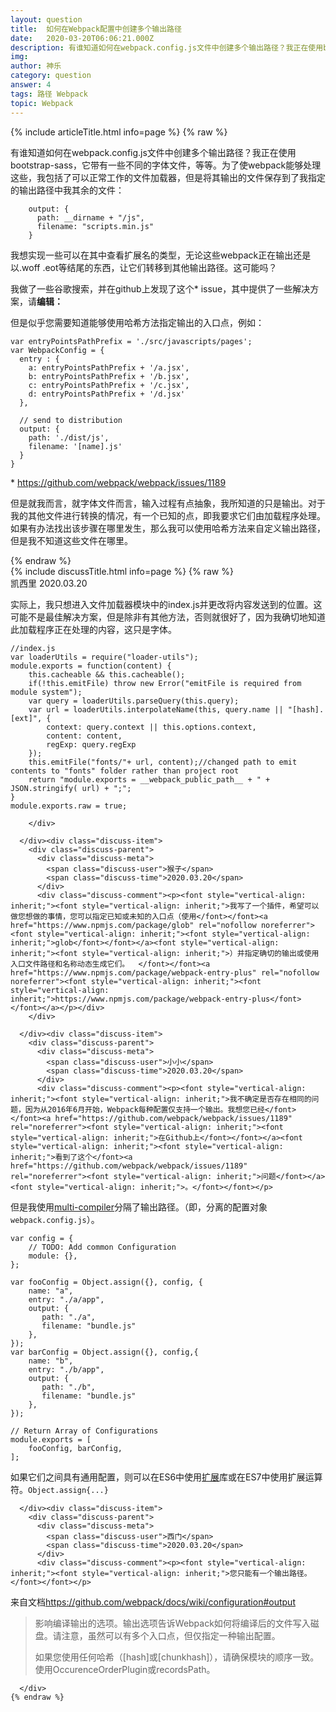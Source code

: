 ```yaml
---
layout: question
title:  如何在Webpack配置中创建多个输出路径
date:   2020-03-20T06:06:21.000Z
description: 有谁知道如何在webpack.config.js文件中创建多个输出路径？我正在使用bootstrap-sass，它带有一些不同的字体文件，等等。为了使we...
img: 
author: 神乐
category: question
answer: 4
tags: 路径 Webpack
topic: Webpack
---
```

<div class="article-root">
  <div class="article">
    {% include articleTitle.html info=page %}
    {% raw %}
    <div class="article-content"><p><font style="vertical-align: inherit;"><font style="vertical-align: inherit;">有谁知道如何在webpack.config.js文件中创建多个输出路径？</font><font style="vertical-align: inherit;">我正在使用bootstrap-sass，它带有一些不同的字体文件，等等。为了使webpack能够处理这些，我包括了可以正常工作的文件加载器，但是将其输出的文件保存到了我指定的输出路径中我其余的文件：</font></font></p>

<pre class="lang-js prettyprint-override"><code>    output: {<font></font>
      path: __dirname + "/js",<font></font>
      filename: "scripts.min.js"<font></font>
    }<font></font>
</code></pre>

<p><font style="vertical-align: inherit;"><font style="vertical-align: inherit;">我想实现一些可以在其中查看扩展名的类型，无论这些webpack正在输出还是以.woff .eot等结尾的东西，让它们转移到其他输出路径。</font><font style="vertical-align: inherit;">这可能吗？</font></font></p>

<p><font style="vertical-align: inherit;"><font style="vertical-align: inherit;">我做了一些谷歌搜索，并在github上发现了这个* issue，其中提供了一些解决方案，请</font></font><strong><font style="vertical-align: inherit;"><font style="vertical-align: inherit;">编辑：</font></font></strong> </p>

<p><font style="vertical-align: inherit;"><font style="vertical-align: inherit;">但是似乎您需要知道能够使用哈希方法指定输出的入口点，例如： </font></font></p>

<pre class="lang-js prettyprint-override"><code>var entryPointsPathPrefix = './src/javascripts/pages';<font></font>
var WebpackConfig = {<font></font>
  entry : {<font></font>
    a: entryPointsPathPrefix + '/a.jsx',<font></font>
    b: entryPointsPathPrefix + '/b.jsx',<font></font>
    c: entryPointsPathPrefix + '/c.jsx',<font></font>
    d: entryPointsPathPrefix + '/d.jsx'<font></font>
  },<font></font>
<font></font>
  // send to distribution<font></font>
  output: {<font></font>
    path: './dist/js',<font></font>
    filename: '[name].js'<font></font>
  }<font></font>
}<font></font>
</code></pre>

<p><font style="vertical-align: inherit;"><font style="vertical-align: inherit;">* </font></font><a href="https://github.com/webpack/webpack/issues/1189" rel="noreferrer"><font style="vertical-align: inherit;"><font style="vertical-align: inherit;">https://github.com/webpack/webpack/issues/1189</font></font></a></p>

<p><font style="vertical-align: inherit;"><font style="vertical-align: inherit;">但是就我而言，就字体文件而言，输入过程有点抽象，我所知道的只是输出。</font><font style="vertical-align: inherit;">对于我的其他文件进行转换的情况，有一个已知的点，即我要求它们由加载程序处理。</font><font style="vertical-align: inherit;">如果有办法找出该步骤在哪里发生，那么我可以使用哈希方法来自定义输出路径，但是我不知道这些文件在哪里。</font></font></p></div>
    {% endraw %}
  </div>

  <div class="discuss-wrapper">
    {% include discussTitle.html info=page %}
    {% raw %}
    <div class="discuss-item">
        <div class="discuss-parent">
          <div class="discuss-meta">
            <span class="discuss-user">凯西里</span>
            <span class="discuss-time">2020.03.20</span>
          </div>
          <div class="discuss-comment"><p><font style="vertical-align: inherit;"><font style="vertical-align: inherit;">实际上，我只想进入文件加载器模块中的index.js并更改将内容发送到的位置。</font><font style="vertical-align: inherit;">这可能不是最佳解决方案，但是除非有其他方法，否则就很好了，因为我确切地知道此加载程序正在处理的内容，这只是字体。</font></font></p>

<pre><code>//index.js<font></font>
var loaderUtils = require("loader-utils");<font></font>
module.exports = function(content) {<font></font>
    this.cacheable &amp;&amp; this.cacheable();<font></font>
    if(!this.emitFile) throw new Error("emitFile is required from module system");<font></font>
    var query = loaderUtils.parseQuery(this.query);<font></font>
    var url = loaderUtils.interpolateName(this, query.name || "[hash].[ext]", {<font></font>
        context: query.context || this.options.context,<font></font>
        content: content,<font></font>
        regExp: query.regExp<font></font>
    });<font></font>
    this.emitFile("fonts/"+ url, content);//changed path to emit contents to "fonts" folder rather than project root<font></font>
    return "module.exports = __webpack_public_path__ + " + JSON.stringify( url) + ";";<font></font>
}<font></font>
module.exports.raw = true;<font></font>
</code></pre></div>
        </div>
        
      </div><div class="discuss-item">
        <div class="discuss-parent">
          <div class="discuss-meta">
            <span class="discuss-user">猴子</span>
            <span class="discuss-time">2020.03.20</span>
          </div>
          <div class="discuss-comment"><p><font style="vertical-align: inherit;"><font style="vertical-align: inherit;">我写了一个插件，希望可以做您想做的事情，您可以指定已知或未知的入口点（使用</font></font><a href="https://www.npmjs.com/package/glob" rel="nofollow noreferrer"><font style="vertical-align: inherit;"><font style="vertical-align: inherit;">glob</font></font></a><font style="vertical-align: inherit;"><font style="vertical-align: inherit;">）并指定确切的输出或使用入口文件路径和名称动态生成它们。  </font></font><a href="https://www.npmjs.com/package/webpack-entry-plus" rel="nofollow noreferrer"><font style="vertical-align: inherit;"><font style="vertical-align: inherit;">https://www.npmjs.com/package/webpack-entry-plus</font></font></a></p></div>
        </div>
        
      </div><div class="discuss-item">
        <div class="discuss-parent">
          <div class="discuss-meta">
            <span class="discuss-user">小小</span>
            <span class="discuss-time">2020.03.20</span>
          </div>
          <div class="discuss-comment"><p><font style="vertical-align: inherit;"><font style="vertical-align: inherit;">我不确定是否存在相同的问题，因为从2016年6月开始，Webpack每种配置仅支持一个输出。我想您已经</font></font><a href="https://github.com/webpack/webpack/issues/1189" rel="noreferrer"><font style="vertical-align: inherit;"><font style="vertical-align: inherit;">在Github上</font></font></a><font style="vertical-align: inherit;"><font style="vertical-align: inherit;">看到了这个</font><a href="https://github.com/webpack/webpack/issues/1189" rel="noreferrer"><font style="vertical-align: inherit;">问题</font></a><font style="vertical-align: inherit;">。</font></font></p>

<p><font style="vertical-align: inherit;"><font style="vertical-align: inherit;">但是我使用</font></font><a href="https://github.com/webpack/webpack/blob/master/examples/multi-compiler/webpack.config.js" rel="noreferrer"><font style="vertical-align: inherit;"><font style="vertical-align: inherit;">multi-compiler</font></font></a><font style="vertical-align: inherit;"><font style="vertical-align: inherit;">分隔了输出路径</font><font style="vertical-align: inherit;">。</font><font style="vertical-align: inherit;">（即，分离的配置对象</font></font><code>webpack.config.js</code><font style="vertical-align: inherit;"><font style="vertical-align: inherit;">）。</font></font></p>

<pre class="lang-js prettyprint-override"><code>var config = {<font></font>
    // TODO: Add common Configuration<font></font>
    module: {},<font></font>
};<font></font>
<font></font>
var fooConfig = Object.assign({}, config, {<font></font>
    name: "a",<font></font>
    entry: "./a/app",<font></font>
    output: {<font></font>
       path: "./a",<font></font>
       filename: "bundle.js"<font></font>
    },<font></font>
});<font></font>
var barConfig = Object.assign({}, config,{<font></font>
    name: "b",<font></font>
    entry: "./b/app",<font></font>
    output: {<font></font>
       path: "./b",<font></font>
       filename: "bundle.js"<font></font>
    },<font></font>
});<font></font>
<font></font>
// Return Array of Configurations<font></font>
module.exports = [<font></font>
    fooConfig, barConfig,       <font></font>
];<font></font>
</code></pre>

<p><font style="vertical-align: inherit;"><font style="vertical-align: inherit;">如果它们之间具有通用配置，则可以</font><font style="vertical-align: inherit;">在ES6中</font><font style="vertical-align: inherit;">使用</font></font><a href="https://www.npmjs.com/package/extend" rel="noreferrer"><font style="vertical-align: inherit;"><font style="vertical-align: inherit;">扩展</font></font></a><font style="vertical-align: inherit;"><font style="vertical-align: inherit;">库或</font><font style="vertical-align: inherit;">在ES7中使用扩展运算符。</font></font><code>Object.assign</code><font style="vertical-align: inherit;"></font><code>{...}</code><font style="vertical-align: inherit;"></font></p></div>
        </div>
        
      </div><div class="discuss-item">
        <div class="discuss-parent">
          <div class="discuss-meta">
            <span class="discuss-user">西门</span>
            <span class="discuss-time">2020.03.20</span>
          </div>
          <div class="discuss-comment"><p><font style="vertical-align: inherit;"><font style="vertical-align: inherit;">您只能有一个输出路径。</font></font></p>

<p><font style="vertical-align: inherit;"><font style="vertical-align: inherit;">来自文档</font></font><a href="https://github.com/webpack/docs/wiki/configuration#output" rel="nofollow"><font style="vertical-align: inherit;"><font style="vertical-align: inherit;">https://github.com/webpack/docs/wiki/configuration#output</font></font></a></p>

<blockquote>
  <p><font style="vertical-align: inherit;"><font style="vertical-align: inherit;">影响编译输出的选项。</font><font style="vertical-align: inherit;">输出选项告诉Webpack如何将编译后的文件写入磁盘。</font><font style="vertical-align: inherit;">请注意，虽然可以有多个入口点，但仅指定一种输出配置。</font></font></p>
  
  <p><font style="vertical-align: inherit;"><font style="vertical-align: inherit;">如果您使用任何哈希（[hash]或[chunkhash]），请确保模块的顺序一致。</font><font style="vertical-align: inherit;">使用OccurenceOrderPlugin或recordsPath。</font></font></p>
</blockquote></div>
        </div>
        
      </div>
    {% endraw %}
  </div>
<div>
